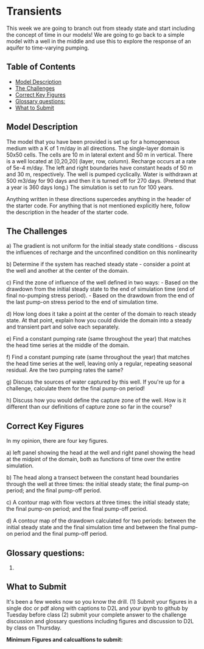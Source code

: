 # Transients<!-- omit in toc -->

This week we are going to branch out from steady state and start including the concept of time in our models! We are going to go back to a simple model with a well in the middle and use this to explore the response of an aquifer to time-varying pumping.       

## Table of Contents <!-- omit in toc -->
- [Model Description](#model-description)
- [The Challenges](#the-challenges)
- [Correct Key Figures](#correct-key-figures)
- [Glossary questions:](#glossary-questions)
- [What to Submit](#what-to-submit)

## Model Description
​The model that you have been provided is set up for a homogeneous medium with a K of 1 m/day in all directions.  The single-layer domain is 50x50 cells.  The cells are 10 m in lateral extent and 50 m in vertical. There is a well located at [0,20,20] (layer, row, column).  Recharge occurs at a rate of 5e-4 m/day.  The left and right boundaries have constant heads of 50 m and 30 m, respectively.  The well is pumped cyclically.  Water is withdrawn at 500 m3/day for 90 days and then it is turned off for 270 days.  (Pretend that a year is 360 days long.)  The simulation is set to run for 100 years.  

Anything written in these directions supercedes anything in the header of the starter code.  For anything that is not mentioned explicitly here, follow the description in the header of the starter code.


## The Challenges
a) The gradient is not uniform for the initial steady state conditions - discuss the influences of recharge and the unconfined condition on this nonlinearity

b) Determine if the system has reached steady state - consider a point at the well and another at the center of the domain.  

c) Find the zone of influence of the well defined in two ways:
    - Based on the drawdown from the initial steady state to the end of simulation time (end of final no-pumping stress period).
    - Based on the drawdown from the end of the last pump-on stress period to the end of simulation time.

d) How long does it take a point at the center of the domain to reach steady state.  At that point, explain how you could divide the domain into a steady and transient part and solve each separately.

e) Find a constant pumping rate (same throughout the year) that matches the head time series at the middle of the domain.  

f) Find a constant pumping rate (same throughout the year) that matches the head time series at the well, leaving only a regular, repeating seasonal residual.  Are the two pumping rates the same?

g) Discuss the sources of water captured by this well.  If you're up for a challenge, calculate them for the final pump-on period!

h) Discuss how you would define the capture zone of the well.  How is it different than our definitions of capture zone so far in the course?


## Correct Key Figures

In my opinion, there are four key figures.

a) left panel showing the head at the well and right panel showing the head at the midpint of the domain, both as functions of time over the entire simulation.

b)  The head along a transect between the constant head boundaries through the well at three times: the initial steady state; the final pump-on period; and the final pump-off period.

c) A contour map with flow vectors at three times: the initial steady state; the final pump-on period; and the final pump-off period.

d) A contour map of the drawdown calculated for two periods: between the initial steady state and the final  simulation time and between the final pump-on period and the final pump-off period.

## Glossary questions:
1. 

## What to Submit 
It's been a few weeks now so you know the drill. (1) Submit your figures in a single doc or pdf along with captions to D2L and your ipynb to github by Tuesday before class (2) submit your complete answer to the challenge discussion and glossary questions including figures and discussion to D2L by class on Thursday. 

**Minimum Figures and calcualtions to submit:** 